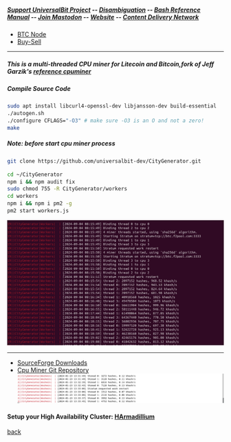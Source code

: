 ##### [Support UniversalBit Project](https://github.com/universalbit-dev/universalbit-dev/tree/main/support) -- [Disambiguation](https://en.wikipedia.org/wiki/Wikipedia:Disambiguation) -- [Bash Reference Manual](https://www.gnu.org/software/bash/manual/html_node/index.html) -- [Join Mastodon](https://mastodon.social/invite/wTHp2hSD) -- [Website](https://www.universalbit.it/) -- [Content Delivery Network](https://universalbitcdn.it/)


* [BTC Node](https://github.com/universalbit-dev/universalbit-dev/tree/main/blockchain/bitcoin)
* [Buy-Sell](https://github.com/universalbit-dev/gekko-m4-globular-cluster/blob/master/README.md)

---
##### This is a multi-threaded CPU miner for Litecoin and Bitcoin,fork of Jeff Garzik's [reference cpuminer](https://github.com/pooler/cpuminer/releases)
##### Compile Source Code 

```bash
sudo apt install libcurl4-openssl-dev libjansson-dev build-essential
./autogen.sh
./configure CFLAGS="-O3" # make sure -O3 is an O and not a zero!
make
```

##### Note: before start cpu miner process
```bash
git clone https://github.com/universalbit-dev/CityGenerator.git
```

```bash
cd ~/CityGenerator
npm i && npm audit fix
sudo chmod 755 -R CityGenerator/workers
cd workers
npm i && npm i pm2 -g
pm2 start workers.js
```
<img src="https://github.com/universalbit-dev/CityGenerator/blob/master/workers/CpuMiner_CityGenerator_Workers.png" width="auto"></img>

---
* [SourceForge Downloads](https://sourceforge.net/projects/cpuminer/files/)
* [Cpu Miner Git Repository](https://github.com/pooler/cpuminer)
![CityGenerator](https://github.com/universalbit-dev/CityGenerator/blob/master/workers/citygenerator-workers.png "citygenerator")

#### Setup your High Availability Cluster: [HArmadillium](https://github.com/universalbit-dev/armadillium/blob/main/HArmadillium.md)

[back](./)
